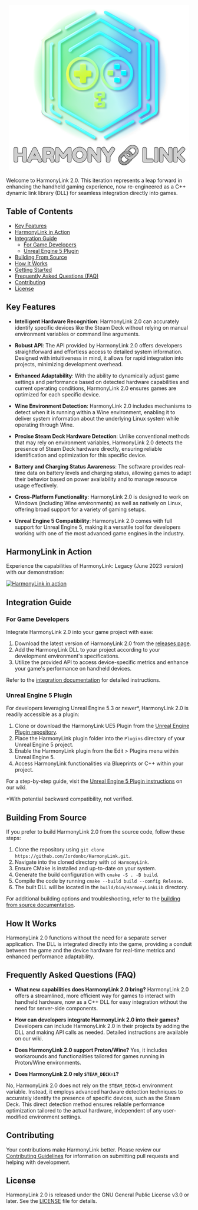 <p align="center">
  <img src="Images/HarmonyLinkLogo.png" alt="HarmonyLinkLogo"/>
</p>

Welcome to HarmonyLink 2.0. This iteration represents a leap forward in enhancing the handheld gaming experience, now re-engineered as a C++ dynamic link library (DLL) for seamless integration directly into games.

## Table of Contents

- [Key Features](#key-features)
- [HarmonyLink in Action](#harmonylink-in-action)
- [Integration Guide](#integration-guide)
  - [For Game Developers](#for-game-developers)
  - [Unreal Engine 5 Plugin](#unreal-engine-5-plugin)
- [Building From Source](#building-from-source)
- [How It Works](#how-it-works)
- [Getting Started](https://github.com/Jordonbc/HarmonyLink/wiki/Getting-Started)
- [Frequently Asked Questions (FAQ)](#frequently-asked-questions-faq)
- [Contributing](#contributing)
- [License](#license)

## Key Features

- **Intelligent Hardware Recognition**: HarmonyLink 2.0 can accurately identify specific devices like the Steam Deck without relying on manual environment variables or command line arguments.
  
- **Robust API**: The API provided by HarmonyLink 2.0 offers developers straightforward and effortless access to detailed system information. Designed with intuitiveness in mind, it allows for rapid integration into projects, minimizing development overhead.

- **Enhanced Adaptability**: With the ability to dynamically adjust game settings and performance based on detected hardware capabilities and current operating conditions, HarmonyLink 2.0 ensures games are optimized for each specific device.

- **Wine Environment Detection**: HarmonyLink 2.0 includes mechanisms to detect when it is running within a Wine environment, enabling it to deliver system information about the underlying Linux system while operating through Wine.

- **Precise Steam Deck Hardware Detection**: Unlike conventional methods that may rely on environment variables, HarmonyLink 2.0 detects the presence of Steam Deck hardware directly, ensuring reliable identification and optimization for this specific device.

- **Battery and Charging Status Awareness**: The software provides real-time data on battery levels and charging status, allowing games to adapt their behavior based on power availability and to manage resource usage effectively.

- **Cross-Platform Functionality**: HarmonyLink 2.0 is designed to work on Windows (including Wine environments) as well as natively on Linux, offering broad support for a variety of gaming setups.

- **Unreal Engine 5 Compatibility**: HarmonyLink 2.0 comes with full support for Unreal Engine 5, making it a versatile tool for developers working with one of the most advanced game engines in the industry.

## HarmonyLink in Action

Experience the capabilities of HarmonyLink: Legacy (June 2023 version) with our demonstration:

[![HarmonyLink in action](https://img.youtube.com/vi/qU3w_fo4nY4/0.jpg)](https://www.youtube.com/watch?v=qU3w_fo4nY4)

## Integration Guide

### For Game Developers

Integrate HarmonyLink 2.0 into your game project with ease:

1. Download the latest version of HarmonyLink 2.0 from the [releases page](https://github.com/Jordonbc/HarmonyLink/releases/latest).
2. Add the HarmonyLink DLL to your project according to your development environment's specifications.
3. Utilize the provided API to access device-specific metrics and enhance your game's performance on handheld devices.

Refer to the [integration documentation](https://github.com/Jordonbc/HarmonyLink/wiki/Integration-Guide) for detailed instructions.

### Unreal Engine 5 Plugin

For developers leveraging Unreal Engine 5.3 or newer*, HarmonyLink 2.0 is readily accessible as a plugin:

1. Clone or download the HarmonyLink UE5 Plugin from the [Unreal Engine Plugin repository](https://github.com/Jordonbc/HarmonyLinkUE).
2. Place the HarmonyLink plugin folder into the `Plugins` directory of your Unreal Engine 5 project.
3. Enable the HarmonyLink plugin from the Edit > Plugins menu within Unreal Engine 5.
4. Access HarmonyLink functionalities via Blueprints or C++ within your project.

For a step-by-step guide, visit the [Unreal Engine 5 Plugin instructions](https://github.com/Jordonbc/HarmonyLinkUE/wiki/Integration-Guide) on our wiki.

*With potential backward compatibility, not verified.

## Building From Source

If you prefer to build HarmonyLink 2.0 from the source code, follow these steps:

1. Clone the repository using `git clone https://github.com/Jordonbc/HarmonyLink.git`.
2. Navigate into the cloned directory with `cd HarmonyLink`.
3. Ensure CMake is installed and up-to-date on your system.
4. Generate the build configuration with `cmake -S . -B build`.
5. Compile the code by running `cmake --build build --config Release`.
6. The built DLL will be located in the `build/bin/HarmonyLinkLib` directory.

For additional building options and troubleshooting, refer to the [building from source documentation](https://github.com/Jordonbc/HarmonyLink/wiki/Building-From-Source).


## How It Works

HarmonyLink 2.0 functions without the need for a separate server application. The DLL is integrated directly into the game, providing a conduit between the game and the device hardware for real-time metrics and enhanced performance adaptability.

## Frequently Asked Questions (FAQ)

- **What new capabilities does HarmonyLink 2.0 bring?**
  HarmonyLink 2.0 offers a streamlined, more efficient way for games to interact with handheld hardware, now as a C++ DLL for easy integration without the need for server-side components.

- **How can developers integrate HarmonyLink 2.0 into their games?**
  Developers can include HarmonyLink 2.0 in their projects by adding the DLL and making API calls as needed. Detailed instructions are available on our wiki.

- **Does HarmonyLink 2.0 support Proton/Wine?**
  Yes, it includes workarounds and functionalities tailored for games running in Proton/Wine environments.

- **Does HarmonyLink 2.0 rely `STEAM_DECK=1`?**

No, HarmonyLink 2.0 does not rely on the `STEAM_DECK=1` environment variable. Instead, it employs advanced hardware detection techniques to accurately identify the presence of specific devices, such as the Steam Deck. This direct detection method ensures reliable performance optimization tailored to the actual hardware, independent of any user-modified environment settings.

## Contributing

Your contributions make HarmonyLink better. Please review our [Contributing Guidelines](CONTRIBUTING.md) for information on submitting pull requests and helping with development.

## License

HarmonyLink 2.0 is released under the GNU General Public License v3.0 or later. See the [LICENSE](LICENSE) file for details.
